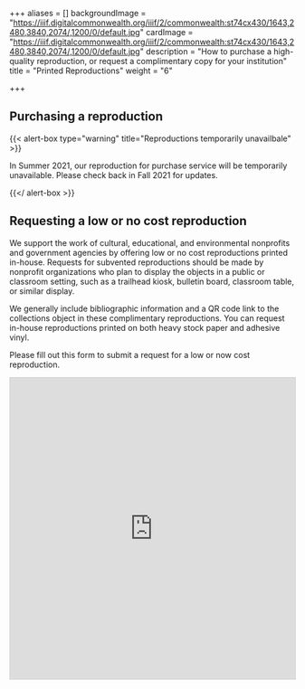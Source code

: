 +++
aliases = []
backgroundImage = "https://iiif.digitalcommonwealth.org/iiif/2/commonwealth:st74cx430/1643,2480,3840,2074/,1200/0/default.jpg"
cardImage = "https://iiif.digitalcommonwealth.org/iiif/2/commonwealth:st74cx430/1643,2480,3840,2074/,1200/0/default.jpg"
description = "How to purchase a high-quality reproduction, or request a complimentary copy for your institution"
title = "Printed Reproductions"
weight = "6"

+++
## Purchasing a reproduction

{{< alert-box type="warning" title="Reproductions temporarily unavailbale" >}}

In Summer 2021, our reproduction for purchase service will be temporarily unavailable. Please check back in Fall 2021 for updates.

{{</ alert-box >}}

<!--
We offer fine art quality reproductions of all the maps in our Digital Collections which are not under copyright.

To purchase a reproduction, visit our [Digital Collections portal](https://collections.leventhalmap.org). (For more information about searching our digitized material, see [Searching the Collections](https://www.leventhalmap.org/collections/searching/)). If a map in the Digital Collections portal is available for reproduction, you will see a link with the text "Buy a Reproduction" in the "Share" panel. Clicking this button will take you to our reproduction purchase form, where you can select dimensions and paper stock.

Our reproductions are serviced by a third-party vendor. For more information, or to check on the status of an existing order, please email us at [frontdesk@leventhalmap.org](mailto:frontdesk@leventhalmap.org).

![Screenshot of a Digital Collections page with the Buy a Reproduction button highlighted](/uploads/2021-05-18/reproduction-screenshot.png)
-->

## Requesting a low or no cost reproduction

We support the work of cultural, educational, and environmental nonprofits and government agencies by offering low or no cost reproductions printed in-house. Requests for subvented reproductions should be made by nonprofit organizations who plan to display the objects in a public or classroom setting, such as a trailhead kiosk, bulletin board, classroom table, or similar display.

We generally include bibliographic information and a QR code link to the collections object in these complimentary  reproductions. You can request in-house reproductions printed on both heavy stock paper and adhesive vinyl.

Please fill out this form to submit a request for a low or now cost reproduction.

<iframe class="airtable-embed" src="https://airtable.com/embed/shrGmoZaVLy4QCWQA?backgroundColor=gray" frameborder="0" onmousewheel="" width="100%" height="533" style="background: transparent; border: 1px solid #ccc;"></iframe>
